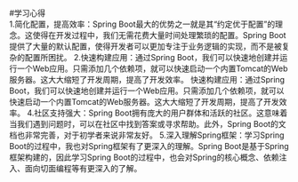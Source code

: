 #学习心得<br>
1.简化配置，提高效率：Spring Boot最大的优势之一就是其“约定优于配置”的理念。这使得在开发过程中，我们无需花费大量时间处理繁琐的配置。Spring Boot提供了大量的默认配置，使得开发者可以更加专注于业务逻辑的实现，而不是被复杂的配置所困扰。
2.快速构建应用：通过Spring Boot，我们可以快速地创建并运行一个Web应用。只需添加几个依赖项，就可以快速启动一个内置Tomcat的Web服务器。这大大缩短了开发周期，提高了开发效率。
快速构建应用：通过Spring Boot，我们可以快速地创建并运行一个Web应用。只需添加几个依赖项，就可以快速启动一个内置Tomcat的Web服务器。这大大缩短了开发周期，提高了开发效率。
4.社区支持强大：Spring Boot拥有庞大的用户群体和活跃的社区。这意味着当我们遇到问题时，可以在社区中找到答案或寻求帮助。此外，Spring Boot的文档也非常完善，对于初学者来说非常友好。
5.深入理解Spring框架：学习Spring Boot的过程中，我也对Spring框架有了更深入的理解。Spring Boot是基于Spring框架构建的，因此学习Spring Boot的过程中，也会对Spring的核心概念、依赖注入、面向切面编程等有更深入的了解。
